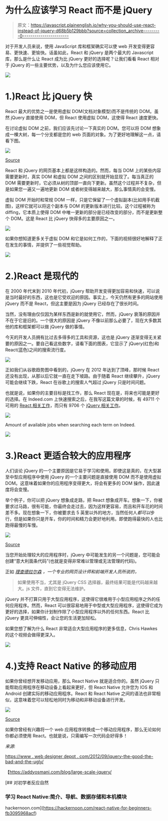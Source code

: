 # 为什么应该学习 React 而不是 jQuery

> 原文：<https://javascript.plainenglish.io/why-you-should-use-react-instead-of-jquery-d68b5b129bbb?source=collection_archive---------0----------------------->

对于开发人员来说，使用 JavaScript 库和框架确实可以使 web 开发变得更容易、更快速、更愉快。话虽如此，React 和 jQuery 是两个最大的 Javascript 库，那么是什么让 React 成为比 jQuery 更好的选择呢？让我们看看 React 相对于 jQuery 的一些主要优势，以及为什么您应该使用它。

![](img/9f843b94263470b7e3d02cf256828935.png)

# 1.)React 比 jQuery 快

React 最大的优势之一是使用虚拟 DOM(文档对象模型)而不是传统的 DOM。虽然 jQuery 直接使用 DOM，但 React 使用虚拟 DOM，这使得 React 速度更快。

在讨论虚拟 DOM 之前，我们应该先讨论一下真实的 DOM。您可以将 DOM 想象成一棵大树，每一个分支都是您的 web 页面的对象。为了更好地理解这一点，请看下图。

![](img/7b8146f0984ce568c34032f0b28858c2.png)

[Source](https://www.tutorialspoint.com/javascript/javascript_html_dom.htm)

React 和 jQuery 的网页基本上都是这样构造的。然而，每当 DOM 上的某些内容需要更新时，真实 DOM 和虚拟 DOM 之间的区别就开始显现了。每当真正的 DOM 需要更新时，它必须从树的顶部一直向下更新。虽然这个过程并不复杂，但是如果您一遍又一遍地更新 DOM 或者树变得越来越大，那么事情真的会变慢。

虚拟 DOM 开始时和常规 DOM 一样，只是它保留了一个虚拟副本(比如用手机截图)，这样它就可以将这个副本与 DOM 的更新版本进行比较。这个过程被称为 diffing，它本质上使得 DOM 中唯一更新的部分是已经改变的部分，而不是更新整个 DOM。这是 React 比 jQuery 快得多的主要原因之一。

![](img/1893a5d389ecb6d5405efff99445c436.png)

如果你想知道更多关于虚拟 DOM 和它是如何工作的，下面的视频很好地解释了正在发生的事情，并提供了一些视觉帮助。

![](img/84ad6c0926426398a12b0d4eebaddb82.png)

# 2.)React 是现代的

在 2000 年代末到 2010 年代初，jQuery 帮助开发变得更加容易和快速，可以说是当时最好的东西，这也是它受欢迎的原因。事实上，今天仍然有更多的网站使用 jQuery 而不是 React，但这主要是因为 jQuery 已经存在了很长时间。

当然，没有理由仅仅因为某样东西是新的就使用它，然而，jQuery 衰落的原因并不在于它是旧的。一个很大的原因是 jQuery 不像以前那么必要了，现在大多数其他的库和框架都可以做 jQuery 做的事情。

今天的开发人员拥有比过去多得多的工具和资源，这也是 jQuery 逐渐变得无关紧要的原因之一。要自己看这些数字，请看下面的图表，它显示了 jQuery(红色)和 React(蓝色)之间的搜索流行度。

![](img/0f671c904285ed0e20533be9d32dffbe.png)

正如我们从谷歌趋势图中看到的，jQuery 在 2012 年达到了顶峰，那时候 React 还没有出现，从那以后它就一直在走下坡路。由于随着 React 继续攀升，jQuery 可能会继续下跌，React 在谷歌上的搜索人气超过 jQuery 只是时间问题。

也就是说，如果你的主要目标是找工作，那么 React 现在是，将来也可能是更好的选择。在 Indeed.com 上快速搜索之后，在我写这篇文章的时候，有 49711 个可用的 [React 相关工作](https://www.indeed.com/jobs?q=react&l=)，而只有 9706 个 [jQuery 相关工作](https://www.indeed.com/jobs?q=jquery&l=)。

![](img/9d72410d99db83cd73de5548ff99f1d2.png)

Amount of available jobs when searching each term on Indeed.

![](img/84ad6c0926426398a12b0d4eebaddb82.png)

# 3.)React 更适合较大的应用程序

人们谈论 jQuery 的一个主要原因是它易于学习和使用。即使这是真的，在大型甚至中型应用程序中使用 jQuery 的一个主要问题是直接使用 DOM 而不是使用虚拟 DOM。这意味着如果你的应用程序变得更大，将会有更多的 DOM 操作，因此速度将会变慢。

举个例子，你可以把 jQuery 想象成走路，把 React 想象成开车。想象一下，你被要求过马路，很有可能，你最终会走过去，因为这样更容易，而且和开车花的时间差不多。现在想象一下，你被要求去 5 英里以外的地方，当然任何人*都可以*步行，但是如果你只是开车，你的时间和精力会更好地利用。即使跑得最快的人也比跑得最慢的车慢。

![](img/8fbdf18e4e836d793b183521add15b81.png)

[Source](https://hackernoon.com/make-react-fast-again-part-1-performance-timeline-b70176a1df5f)

当您开始处理较大的应用程序时，jQuery 中可能发生的另一个问题是，您可能会创建“意大利面条代码”(也就是变得非常难以管理或无法管理的代码)。

正如 [*理查德拉尔森*](https://www.webdesignerdepot.com/author/Richard-Larson/) *，*一个专业的网页设计师和前端开发人员所说的*，*

> 如果使用不当，尤其是 jQuery CSS 选择器，最终结果可能是代码越来越大。js 文件，直到它变得无法维护。

jQuery 并不打算只用于大型应用程序，这使得它很难用于小型应用程序之外的任何应用程序。然而，React 可以很容易地用于中型或大型应用程序，这使得它成为更好的选择，如果你计划制作除了小型应用程序以外的任何东西。React 比 jQuery 更具可伸缩性，会让您的生活更加轻松。

如果您想了解为什么 React 非常适合大型应用程序的更多信息，Chris Hawkes 的这个视频会做得更深入。

![](img/84ad6c0926426398a12b0d4eebaddb82.png)

# 4.)支持 React Native 的移动应用

如果你曾经想开发移动应用，那么 React Native 就是适合你的。虽然 jQuery 只能帮助应用程序在移动设备上看起来更好，但 React Native 允许您为 IOS 和 Android 创建实际的移动应用程序。React 和 React Native 之间的语法也非常相似，这意味着您可以轻松地同时为移动和非移动设备进行开发。

![](img/9bee00256babe6f952f3509c7f327ea9.png)

[Source](https://hackernoon.com/react-native-for-beginners-fb3095968acf)

如果你曾经有兴趣将一个 web 应用程序转换成一个移动应用程序，那么无论如何你都必须使用 React。也就是说，只需编写一次代码会好得多！

*来源:*

[https://www . web designer depot . com/2012/09/jquery-the-good-the-bad-and-the-ugly/](https://www.webdesignerdepot.com/2012/09/jquery-the-good-the-bad-and-the-ugly/)

【https://addyosmani.com/blog/large-scale-jquery/ 

[](https://hackernoon.com/react-native-for-beginners-fb3095968acf) [## 对初学者反应自然

### 学习 React Native:简介、导航、数据存储和本机模块

hackernoon.com](https://hackernoon.com/react-native-for-beginners-fb3095968acf)